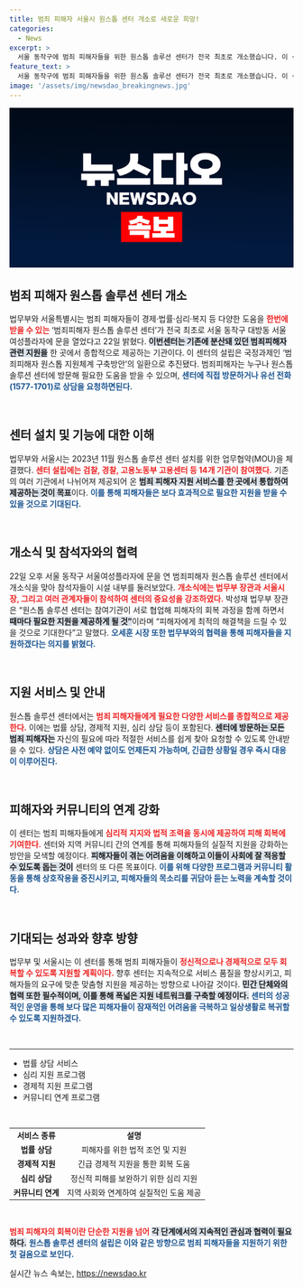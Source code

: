 ```yaml
---
title: 범죄 피해자 서울시 원스톱 센터 개소로 새로운 희망!
categories:
  - News
excerpt: >
  서울 동작구에 범죄 피해자들을 위한 원스톱 솔루션 센터가 전국 최초로 개소했습니다. 이 센터는 경제, 법률, 심리적 지원을 한번에 제공하며, 당신의 회복을 위한 최적의 해결책을 제시할 것입니다!
feature_text: >
  서울 동작구에 범죄 피해자들을 위한 원스톱 솔루션 센터가 전국 최초로 개소했습니다. 이 센터는 경제, 법률, 심리적 지원을 한번에 제공하며, 당신의 회복을 위한 최적의 해결책을 제시할 것입니다!
image: '/assets/img/newsdao_breakingnews.jpg'
---
```


<p><img src="/assets/img/newsdao_breakingnews.jpg" alt="ontimetimes 속보" /></p>

<h2 data-ke-size="size26">범죄 피해자 원스톱 솔루션 센터 개소</h2>

<p data-ke-size="size16">법무부와 서울특별시는 범죄 피해자들이 경제·법률·심리·복지 등 다양한 도움을 <b><span style="color: #ee2323;">한번에 받을 수 있는</span></b> ‘범죄피해자 원스톱 솔루션 센터’가 전국 최초로 서울 동작구 대방동 서울여성플라자에 문을 열었다고 22일 밝혔다. <b><span style="background-color: #21538527;">이번센터는 기존에 분산돼 있던 범죄피해자 관련 지원을</span></b> 한 곳에서 종합적으로 제공하는 기관이다. 이 센터의 설립은 국정과제인 ‘범죄피해자 원스톱 지원체계 구축방안’의 일환으로 추진됐다. 범죄피해자는 누구나 원스톱 솔루션 센터에 방문해 필요한 도움을 받을 수 있으며, <b><span style="color: #1a5490;">센터에 직접 방문하거나 유선 전화(1577-1701)로 상담을 요청하면된다.</span></b></p>

<p data-ke-size="size16">&nbsp;</p>

<h2 data-ke-size="size26">센터 설치 및 기능에 대한 이해</h2>

<p data-ke-size="size16">법무부와 서울시는 2023년 11월 원스톱 솔루션 센터 설치를 위한 업무협약(MOU)을 체결했다. <b><span style="color: #ee2323;">센터 설립에는 검찰, 경찰, 고용노동부 고용센터 등 14개 기관이 참여했다.</span></b> 기존의 여러 기관에서 나뉘어져 제공되어 온 <b><span style="background-color: #21538527;">범죄 피해자 지원 서비스를 한 곳에서 통합하여 제공하는 것이 목표</span></b>이다. <b><span style="color: #1a5490;">이를 통해 피해자들은 보다 효과적으로 필요한 지원을 받을 수 있을 것으로 기대된다.</span></b></p>

<p data-ke-size="size16">&nbsp;</p>

<h2 data-ke-size="size26">개소식 및 참석자와의 협력</h2>

<p data-ke-size="size16">22일 오후 서울 동작구 서울여성플라자에 문을 연 범죄피해자 원스톱 솔루션 센터에서 개소식을 맞아 참석자들이 시설 내부를 둘러보았다. <b><span style="color: #ee2323;">개소식에는 법무부 장관과 서울시장, 그리고 여러 관계자들이 참석하여 센터의 중요성을 강조하였다.</span></b> 박성재 법무부 장관은 “원스톱 솔루션 센터는 참여기관이 서로 협업해 피해자의 회복 과정을 함께 하면서 <b><span style="background-color: #21538527;">때마다 필요한 지원을 제공하게 될 것”</span></b>이라며 “피해자에게 최적의 해결책을 드릴 수 있을 것으로 기대한다”고 말했다. <b><span style="color: #1a5490;">오세훈 시장 또한 법무부와의 협력을 통해 피해자들을 지원하겠다는 의지를 밝혔다.</span></b></p>

<p data-ke-size="size16">&nbsp;</p>

<h2 data-ke-size="size26">지원 서비스 및 안내</h2>

<p data-ke-size="size16">원스톱 솔루션 센터에서는 <b><span style="color: #ee2323;">범죄 피해자들에게 필요한 다양한 서비스를 종합적으로 제공한다.</span></b> 이에는 법률 상담, 경제적 지원, 심리 상담 등이 포함된다. <b><span style="background-color: #21538527;">센터에 방문하는 모든 범죄 피해자는</span></b> 자신의 필요에 따라 적절한 서비스를 쉽게 찾아 요청할 수 있도록 안내받을 수 있다. <b><span style="color: #1a5490;">상담은 사전 예약 없이도 언제든지 가능하며, 긴급한 상황일 경우 즉시 대응이 이루어진다.</span></b></p>

<p data-ke-size="size16">&nbsp;</p>

<h2 data-ke-size="size26">피해자와 커뮤니티의 연계 강화</h2>

<p data-ke-size="size16">이 센터는 범죄 피해자들에게 <b><span style="color: #ee2323;">심리적 지지와 법적 조력을 동시에 제공하여 피해 회복에 기여한다.</span></b> 센터와 지역 커뮤니티 간의 연계를 통해 피해자들의 실질적 지원을 강화하는 방안을 모색할 예정이다. <b><span style="background-color: #21538527;">피해자들이 겪는 어려움을 이해하고 이들이 사회에 잘 적응할 수 있도록 돕는 것이</span></b> 센터의 또 다른 목표이다. <b><span style="color: #1a5490;">이를 위해 다양한 프로그램과 커뮤니티 활동을 통해 상호작용을 증진시키고, 피해자들의 목소리를 귀담아 듣는 노력을 계속할 것이다.</span></b></p>

<p data-ke-size="size16">&nbsp;</p>

<h2 data-ke-size="size26">기대되는 성과와 향후 방향</h2>

<p data-ke-size="size16">법무부 및 서울시는 이 센터를 통해 범죄 피해자들이 <b><span style="color: #ee2323;">정신적으로나 경제적으로 모두 회복할 수 있도록 지원할 계획이다.</span></b> 향후 센터는 지속적으로 서비스 품질을 향상시키고, 피해자들의 요구에 맞춘 맞춤형 지원을 제공하는 방향으로 나아갈 것이다. <b><span style="background-color: #21538527;">민간 단체와의 협력 또한 필수적이며, 이를 통해 폭넓은 지원 네트워크를 구축할 예정이다.</span></b> <b><span style="color: #1a5490;">센터의 성공적인 운영을 통해 보다 많은 피해자들이 잠재적인 어려움을 극복하고 일상생활로 복귀할 수 있도록 지원하겠다.</span></b></p>

<p data-ke-size="size16">&nbsp;</p>

<hr>

<ul>
  <li>법률 상담 서비스</li>
  <li>심리 지원 프로그램</li>
  <li>경제적 지원 프로그램</li>
  <li>커뮤니티 연계 프로그램</li>
</ul>

<p data-ke-size="size16">&nbsp;</p> 

<table style="width: 100%; text-align: left;">
  <tr>
    <td style="text-align: center; height: 17px;"><b>서비스 종류</b></td>
    <td style="text-align: center; height: 17px;"><b>설명</b></td>
  </tr>
  <tr>
    <td style="text-align: center; height: 17px;"><b>법률 상담</b></td>
    <td style="text-align: center; height: 17px;">피해자를 위한 법적 조언 및 지원</td>
  </tr>
  <tr>
    <td style="text-align: center; height: 17px;"><b>경제적 지원</b></td>
    <td style="text-align: center; height: 17px;">긴급 경제적 지원을 통한 회복 도움</td>
  </tr>
  <tr>
    <td style="text-align: center; height: 17px;"><b>심리 상담</b></td>
    <td style="text-align: center; height: 17px;">정신적 피해를 보완하기 위한 심리 지원</td>
  </tr>
  <tr>
    <td style="text-align: center; height: 17px;"><b>커뮤니티 연계</b></td>
    <td style="text-align: center; height: 17px;">지역 사회와 연계하여 실질적인 도움 제공</td>
  </tr>
</table>

<p data-ke-size="size16">&nbsp;</p> 

<p><b><span style="color: #ee2323;">범죄 피해자의 회복이란 단순한 지원을 넘어</span></b> <b><span style="background-color: #21538527;">각 단계에서의 지속적인 관심과 협력이 필요하다.</span></b> <b><span style="color: #1a5490;">원스톱 솔루션 센터의 설립은 이와 같은 방향으로 범죄 피해자들을 지원하기 위한 첫 걸음으로 보인다.</span></b></p>
실시간 뉴스 속보는, <a href="https://newsdao.kr" rel="dofollow">https://newsdao.kr</a>


